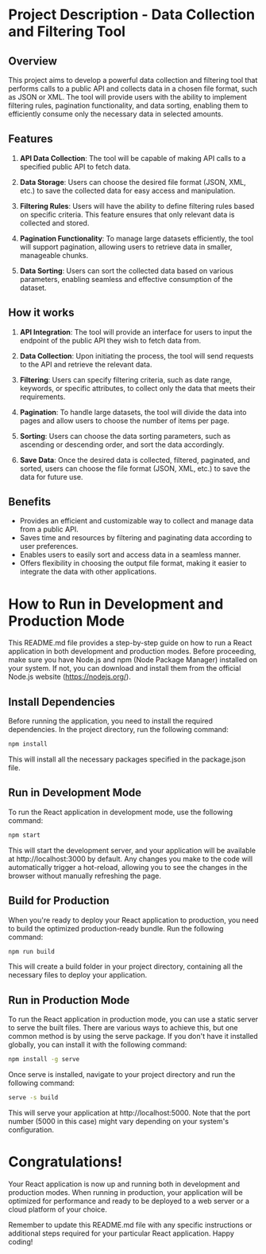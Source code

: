 # Project Description - Data Collection and Filtering Tool

## Overview

This project aims to develop a powerful data collection and filtering tool that performs calls to a public API and collects data in a chosen file format, such as JSON or XML. The tool will provide users with the ability to implement filtering rules, pagination functionality, and data sorting, enabling them to efficiently consume only the necessary data in selected amounts.

## Features

1. **API Data Collection**: The tool will be capable of making API calls to a specified public API to fetch data.

2. **Data Storage**: Users can choose the desired file format (JSON, XML, etc.) to save the collected data for easy access and manipulation.

3. **Filtering Rules**: Users will have the ability to define filtering rules based on specific criteria. This feature ensures that only relevant data is collected and stored.

4. **Pagination Functionality**: To manage large datasets efficiently, the tool will support pagination, allowing users to retrieve data in smaller, manageable chunks.

5. **Data Sorting**: Users can sort the collected data based on various parameters, enabling seamless and effective consumption of the dataset.

## How it works

1. **API Integration**: The tool will provide an interface for users to input the endpoint of the public API they wish to fetch data from.

2. **Data Collection**: Upon initiating the process, the tool will send requests to the API and retrieve the relevant data.

3. **Filtering**: Users can specify filtering criteria, such as date range, keywords, or specific attributes, to collect only the data that meets their requirements.

4. **Pagination**: To handle large datasets, the tool will divide the data into pages and allow users to choose the number of items per page.

5. **Sorting**: Users can choose the data sorting parameters, such as ascending or descending order, and sort the data accordingly.

6. **Save Data**: Once the desired data is collected, filtered, paginated, and sorted, users can choose the file format (JSON, XML, etc.) to save the data for future use.

## Benefits

- Provides an efficient and customizable way to collect and manage data from a public API.
- Saves time and resources by filtering and paginating data according to user preferences.
- Enables users to easily sort and access data in a seamless manner.
- Offers flexibility in choosing the output file format, making it easier to integrate the data with other applications.

# How to Run in Development and Production Mode

This README.md file provides a step-by-step guide on how to run a React application in both development and production modes. Before proceeding, make sure you have Node.js and npm (Node Package Manager) installed on your system. If not, you can download and install them from the official Node.js website (https://nodejs.org/).

## Install Dependencies
Before running the application, you need to install the required dependencies. In the project directory, run the following command:

```bash
npm install
```

This will install all the necessary packages specified in the package.json file.

## Run in Development Mode
To run the React application in development mode, use the following command:

```bash
npm start
```

This will start the development server, and your application will be available at http://localhost:3000 by default. Any changes you make to the code will automatically trigger a hot-reload, allowing you to see the changes in the browser without manually refreshing the page.

## Build for Production
When you're ready to deploy your React application to production, you need to build the optimized production-ready bundle. Run the following command:

```bash
npm run build
```

This will create a build folder in your project directory, containing all the necessary files to deploy your application.

## Run in Production Mode
To run the React application in production mode, you can use a static server to serve the built files. There are various ways to achieve this, but one common method is by using the serve package. If you don't have it installed globally, you can install it with the following command:

```bash
npm install -g serve
```

Once serve is installed, navigate to your project directory and run the following command:

```bash
serve -s build
```

This will serve your application at http://localhost:5000. Note that the port number (5000 in this case) might vary depending on your system's configuration.

# Congratulations!
Your React application is now up and running both in development and production modes. When running in production, your application will be optimized for performance and ready to be deployed to a web server or a cloud platform of your choice.

Remember to update this README.md file with any specific instructions or additional steps required for your particular React application. Happy coding!